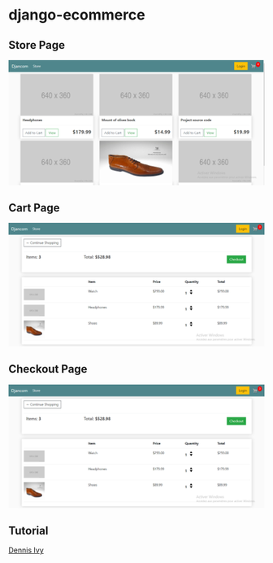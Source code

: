 # django-ecommerce

## Store Page

![](gui/store.png)

## Cart Page

![](gui/cart.png)

## Checkout Page

![](gui/cart.png)


## Tutorial

[Dennis Ivy](https://www.youtube.com/playlist?list=PL-51WBLyFTg0omnamUjL1TCVov7yDTRng)
